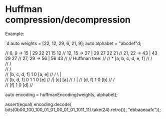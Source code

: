 Huffman compression/decompression
=================================

Example:

`d
auto weights = [22, 12, 29, 6, 21, 9];
auto alphabet = "abcdef"d;

// 6, 9 -> 15    | 29 22 21 15 12
// 12, 15 -> 27  | 29 27 22 21
// 21, 22 -> 43  | 43 29 27
// 27, 29 -> 56  | 56 43
//
// Huffman tree:
//
//                   * [a, b, c, d, e, f]
//                  / \
//                 /   \
//                /     \
//  [b, c, d, f] 1       0  [a, e]
//              / \      | \
//   [b, d, f] 0   1     1  0 [e]
//            /|  [c]   [a]
//           / |
//   [d, f] 1  0 [b]
//         / \
//    [f] 1   0 [d]
//

auto encoding = huffmanEncoding(weights, alphabet);

assert(equal(
        encoding.decode(
            bits(0b00_100_100_01_01_00_01_01_1011_11).take(24).retro()), 
        "ebbaaeaafc"));
`
